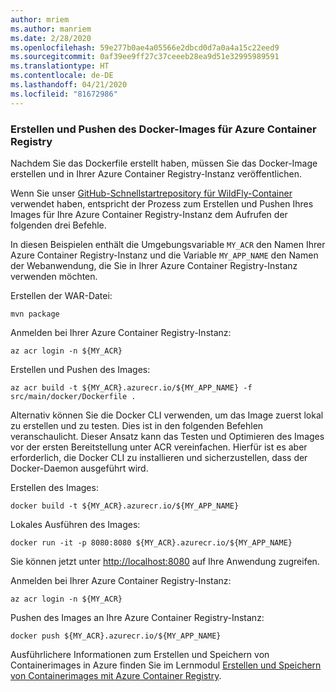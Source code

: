 ```yaml
---
author: mriem
ms.author: manriem
ms.date: 2/28/2020
ms.openlocfilehash: 59e277b0ae4a05566e2dbcd0d7a0a4a15c22eed9
ms.sourcegitcommit: 0af39ee9ff27c37ceeeb28ea9d51e32995989591
ms.translationtype: HT
ms.contentlocale: de-DE
ms.lasthandoff: 04/21/2020
ms.locfileid: "81672986"
---
```

### <a name="build-and-push-the-docker-image-to-azure-container-registry"></a>Erstellen und Pushen des Docker-Images für Azure Container Registry

Nachdem Sie das Dockerfile erstellt haben, müssen Sie das Docker-Image erstellen und in Ihrer Azure Container Registry-Instanz veröffentlichen.

Wenn Sie unser [GitHub-Schnellstartrepository für WildFly-Container](https://github.com/Azure/wildfly-container-quickstart) verwendet haben, entspricht der Prozess zum Erstellen und Pushen Ihres Images für Ihre Azure Container Registry-Instanz dem Aufrufen der folgenden drei Befehle.

In diesen Beispielen enthält die Umgebungsvariable `MY_ACR` den Namen Ihrer Azure Container Registry-Instanz und die Variable `MY_APP_NAME` den Namen der Webanwendung, die Sie in Ihrer Azure Container Registry-Instanz verwenden möchten.

Erstellen der WAR-Datei:

```shell
mvn package
```

Anmelden bei Ihrer Azure Container Registry-Instanz:

```shell
az acr login -n ${MY_ACR}
```

Erstellen und Pushen des Images:

```shell
az acr build -t ${MY_ACR}.azurecr.io/${MY_APP_NAME} -f src/main/docker/Dockerfile .
```

Alternativ können Sie die Docker CLI verwenden, um das Image zuerst lokal zu erstellen und zu testen. Dies ist in den folgenden Befehlen veranschaulicht. Dieser Ansatz kann das Testen und Optimieren des Images vor der ersten Bereitstellung unter ACR vereinfachen. Hierfür ist es aber erforderlich, die Docker CLI zu installieren und sicherzustellen, dass der Docker-Daemon ausgeführt wird.

Erstellen des Images:

```shell
docker build -t ${MY_ACR}.azurecr.io/${MY_APP_NAME}
```

Lokales Ausführen des Images:

```shell
docker run -it -p 8080:8080 ${MY_ACR}.azurecr.io/${MY_APP_NAME}
```

Sie können jetzt unter [http://localhost:8080](http://localhost:8080) auf Ihre Anwendung zugreifen.

Anmelden bei Ihrer Azure Container Registry-Instanz:

```shell
az acr login -n ${MY_ACR}
```

Pushen des Images an Ihre Azure Container Registry-Instanz:

```shell
docker push ${MY_ACR}.azurecr.io/${MY_APP_NAME}
```

Ausführlichere Informationen zum Erstellen und Speichern von Containerimages in Azure finden Sie im Lernmodul [Erstellen und Speichern von Containerimages mit Azure Container Registry](/learn/modules/build-and-store-container-images/).
